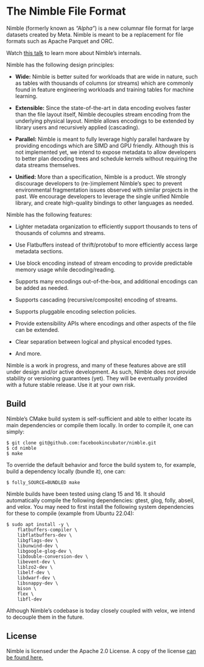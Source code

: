 # The Nimble File Format

Nimble (formerly known as *“Alpha”*) is a new columnar file format for large
datasets created by Meta. Nimble is meant to be a replacement for file formats
such as Apache Parquet and ORC. 

Watch [this talk](https://www.youtube.com/watch?v=bISBNVtXZ6M) to learn more
about Nimble’s internals.

Nimble has the following design principles:

* **Wide:** Nimble is better suited for workloads that are wide in nature, such
  as tables with thousands of columns (or streams) which are commonly found in
  feature engineering workloads and training tables for machine learning. 

* **Extensible:** Since the state-of-the-art in data encoding evolves faster
  than the file layout itself, Nimble decouples stream encoding from the
  underlying physical layout. Nimble allows encodings to be extended by library
  users and recursively applied (cascading). 

* **Parallel:** Nimble is meant to fully leverage highly parallel hardware by
  providing encodings which are SIMD and GPU friendly. Although this is not
  implemented yet, we intend to expose metadata to allow developers to better
  plan decoding trees and schedule kernels without requiring the data streams
  themselves. 

* **Unified:** More than a specification, Nimble is a product. We strongly
  discourage developers to (re-)implement Nimble’s spec to prevent
  environmental fragmentation issues observed with similar projects in the
  past. We encourage developers to leverage the single unified Nimble library,
  and create high-quality bindings to other languages as needed.

Nimble has the following features:

* Lighter metadata organization to efficiently support thousands to tens of
thousands of columns and streams.

* Use Flatbuffers instead of thrift/protobuf to more efficiently access large
  metadata sections. 

* Use block encoding instead of stream encoding to provide predictable memory
  usage while decoding/reading.

* Supports many encodings out-of-the-box, and additional encodings can be added
  as needed. 

* Supports cascading (recursive/composite) encoding of streams. 

* Supports pluggable encoding selection policies.

* Provide extensibility APIs where encodings and other aspects of the file can
  be extended. 

* Clear separation between logical and physical encoded types.

* And more.


Nimble is a work in progress, and many of these features above are still under
design and/or active development. As such, Nimble does not provide stability or
versioning guarantees (yet). They will be eventually provided with a future
stable release. Use it at your own risk. 

## Build

Nimble’s CMake build system is self-sufficient and able to either locate its
main dependencies or compile them locally. In order to compile it, one can simply:

```shell
$ git clone git@github.com:facebookincubator/nimble.git
$ cd nimble
$ make
```

To override the default behavior and force the build system to, for example,
build a dependency locally (bundle it), one can:

```shell
$ folly_SOURCE=BUNDLED make
```

Nimble builds have been tested using clang 15 and 16. It should automatically
compile the following dependencies: gtest, glog, folly, abseil, and velox. You
may need to first install the following system dependencies for these to
compile (example from Ubuntu 22.04):

```shell
$ sudo apt install -y \
    flatbuffers-compiler \
    libflatbuffers-dev \
    libgflags-dev \
    libunwind-dev \
    libgoogle-glog-dev \
    libdouble-conversion-dev \
    libevent-dev \
    liblzo2-dev \
    libelf-dev \
    libdwarf-dev \
    libsnappy-dev \
    bison \
    flex \
    libfl-dev
```

Although Nimble’s codebase is today closely coupled with velox, we intend to decouple
them in the future.

## License

Nimble is licensed under the Apache 2.0 License. A copy of the license
[can be found here.](LICENSE)
